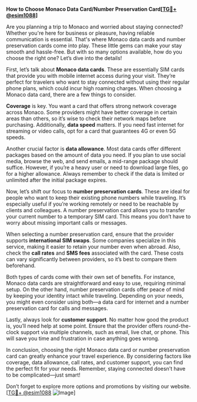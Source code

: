 **How to Choose Monaco Data Card/Number Preservation Card[[TG💪+ @esim1088](https://t.me/s/esim1088)]**

Are you planning a trip to Monaco and worried about staying connected? Whether you're here for business or pleasure, having reliable communication is essential. That's where Monaco data cards and number preservation cards come into play. These little gems can make your stay smooth and hassle-free. But with so many options available, how do you choose the right one? Let’s dive into the details!

First, let’s talk about **Monaco data cards**. These are essentially SIM cards that provide you with mobile internet access during your visit. They’re perfect for travelers who want to stay connected without using their regular phone plans, which could incur high roaming charges. When choosing a Monaco data card, there are a few things to consider. 

**Coverage** is key. You want a card that offers strong network coverage across Monaco. Some providers might have better coverage in certain areas than others, so it’s wise to check their network maps before purchasing. Additionally, **data speed** matters. If you need fast internet for streaming or video calls, opt for a card that guarantees 4G or even 5G speeds.

Another crucial factor is **data allowance**. Most data cards offer different packages based on the amount of data you need. If you plan to use social media, browse the web, and send emails, a mid-range package should suffice. However, if you’re a heavy user or need to download large files, go for a higher allowance. Always remember to check if the data is limited or unlimited after the initial package expires.

Now, let’s shift our focus to **number preservation cards**. These are ideal for people who want to keep their existing phone numbers while traveling. It’s especially useful if you’re working remotely or need to be reachable by clients and colleagues. A number preservation card allows you to transfer your current number to a temporary SIM card. This means you don’t have to worry about missing important calls or messages.

When selecting a number preservation card, ensure that the provider supports **international SIM swaps**. Some companies specialize in this service, making it easier to retain your number even when abroad. Also, check the **call rates** and **SMS fees** associated with the card. These costs can vary significantly between providers, so it’s best to compare them beforehand.

Both types of cards come with their own set of benefits. For instance, Monaco data cards are straightforward and easy to use, requiring minimal setup. On the other hand, number preservation cards offer peace of mind by keeping your identity intact while traveling. Depending on your needs, you might even consider using both—a data card for internet and a number preservation card for calls and messages.

Lastly, always look for **customer support**. No matter how good the product is, you’ll need help at some point. Ensure that the provider offers round-the-clock support via multiple channels, such as email, live chat, or phone. This will save you time and frustration in case anything goes wrong.

In conclusion, choosing the right Monaco data card or number preservation card can greatly enhance your travel experience. By considering factors like coverage, data allowance, call rates, and customer support, you can find the perfect fit for your needs. Remember, staying connected doesn’t have to be complicated—just smart! 

Don’t forget to explore more options and promotions by visiting our website. [[TG💪+ @esim1088](https://t.me/s/esim1088) ![Image](https://i.postimg.cc/Y0z9fWf4/image.png)]